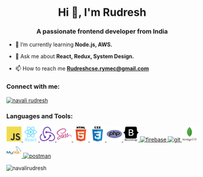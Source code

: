 <h1 align="center">Hi 👋, I'm Rudresh</h1>
<h3 align="center">A passionate frontend developer from India</h3>

- 🌱 I’m currently learning **Node.js, AWS.**

- 💬 Ask me about **React, Redux, System Design.**

- 📫 How to reach me **Rudreshcse.rymec@gmail.com**

<h3 align="left">Connect with me:</h3>
<p align="left">
<a href="https://linkedin.com/in/navali-rudresh-53853b154" target="blank"><img align="center" src="https://raw.githubusercontent.com/rahuldkjain/github-profile-readme-generator/master/src/images/icons/Social/linked-in-alt.svg" alt="navali rudresh" height="30" width="40" /></a>
</p>

<h3 align="left">Languages and Tools:</h3>
<p align="left">
    <a href="https://developer.mozilla.org/en-US/docs/Web/JavaScript" target="_blank" rel="noreferrer">
        <img src="https://raw.githubusercontent.com/devicons/devicon/master/icons/javascript/javascript-original.svg" alt="javascript" width="40" height="40"/> 
       </a>
    <a href="https://reactjs.org/" target="_blank" rel="noreferrer"> 
        <img src="https://raw.githubusercontent.com/devicons/devicon/master/icons/react/react-original-wordmark.svg" alt="react" width="40" height="40"/>
     </a>
    <a href="https://redux.js.org" target="_blank" rel="noreferrer"> 
        <img src="https://raw.githubusercontent.com/devicons/devicon/master/icons/redux/redux-original.svg" alt="redux" width="40" height="40"/> 
    </a> 
    <a href="https://sass-lang.com" target="_blank" rel="noreferrer"> 
        <img src="https://raw.githubusercontent.com/devicons/devicon/master/icons/sass/sass-original.svg" alt="sass" width="40" height="40"/> 
    </a> 
    <a href="https://www.w3.org/html/" target="_blank" rel="noreferrer"> 
        <img src="https://raw.githubusercontent.com/devicons/devicon/master/icons/html5/html5-original-wordmark.svg" alt="html5" width="40" height="40"/> 
    </a> 
    <a href="https://www.w3schools.com/css/" target="_blank" rel="noreferrer">
        <img src="https://raw.githubusercontent.com/devicons/devicon/master/icons/css3/css3-original-wordmark.svg" alt="css3" width="40" height="40"/> 
       </a> 
       <a href="https://www.php.net" target="_blank" rel="noreferrer"> 
        <img src="https://raw.githubusercontent.com/devicons/devicon/master/icons/php/php-original.svg" alt="php" width="40" height="40"/> 
    </a>
         <a href="https://getbootstrap.com" target="_blank" rel="noreferrer">
             <img src="https://raw.githubusercontent.com/devicons/devicon/master/icons/bootstrap/bootstrap-plain-wordmark.svg" alt="bootstrap" width="40" height="40"/> 
            </a>
                <a href="https://firebase.google.com/" target="_blank" rel="noreferrer">
                     <img src="https://www.vectorlogo.zone/logos/firebase/firebase-icon.svg" alt="firebase" width="40" height="40"/> 
                    </a>
                     <a href="https://git-scm.com/" target="_blank" rel="noreferrer"> 
                        <img src="https://www.vectorlogo.zone/logos/git-scm/git-scm-icon.svg" alt="git" width="40" height="40"/> 
                    </a>
                         <a href="https://www.mongodb.com/" target="_blank" rel="noreferrer"> 
                            <img src="https://raw.githubusercontent.com/devicons/devicon/master/icons/mongodb/mongodb-original-wordmark.svg" alt="mongodb" width="40" height="40"/> 
                        </a>
                         <a href="https://www.mysql.com/" target="_blank" rel="noreferrer"> 
                            <img src="https://raw.githubusercontent.com/devicons/devicon/master/icons/mysql/mysql-original-wordmark.svg" alt="mysql" width="40" height="40"/>
                         </a> 
                        <a href="https://postman.com" target="_blank" rel="noreferrer"> 
                            <img src="https://www.vectorlogo.zone/logos/getpostman/getpostman-icon.svg" alt="postman" width="40" height="40"/> 
                        </a> 
                    </p>

<p><img align="center" src="https://github-readme-streak-stats.herokuapp.com/?user=navalirudresh&" alt="navalirudresh" /></p>
